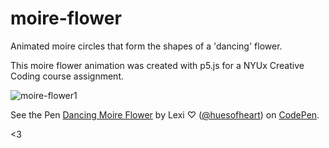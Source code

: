 # moire-flower
Animated moire circles that form the shapes of a 'dancing' flower. 

This moire flower animation was created with p5.js for a NYUx Creative Coding course assignment. 

![moire-flower1](https://user-images.githubusercontent.com/88115987/172025965-dcbe5a4a-ae4f-44c7-a97b-b0da8cd9dff6.png)


See the Pen <a href="https://codepen.io/huesofheart/pen/mdXXQYN">
  Dancing Moire Flower</a> by Lexi ♡ (<a href="https://codepen.io/huesofheart">@huesofheart</a>)
  on <a href="https://codepen.io">CodePen</a>.
  
  <3

